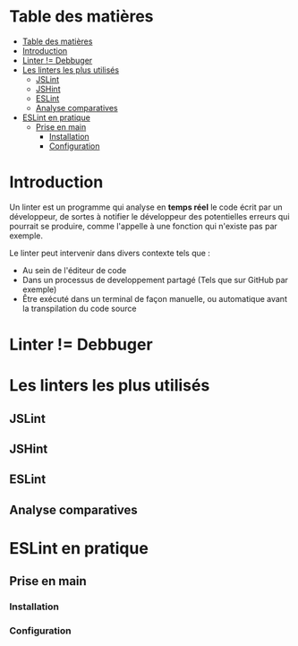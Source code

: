 # Table des matières

- [Table des matières](#table-des-matières)
- [Introduction](#introduction)
- [Linter != Debbuger](#linter--debbuger)
- [Les linters les plus utilisés](#les-linters-les-plus-utilisés)
  - [JSLint](#jslint)
  - [JSHint](#jshint)
  - [ESLint](#eslint)
  - [Analyse comparatives](#analyse-comparatives)
- [ESLint en pratique](#eslint-en-pratique)
  - [Prise en main](#prise-en-main)
    - [Installation](#installation)
    - [Configuration](#configuration)

# Introduction

Un linter est un programme qui analyse en **temps réel** le code écrit par un développeur, de sortes à notifier le développeur des potentielles erreurs qui pourrait se produire, comme l'appelle à une fonction qui n'existe pas par exemple.

Le linter peut intervenir dans divers contexte tels que :

- Au sein de l'éditeur de code
- Dans un processus de developpement partagé (Tels que sur GitHub par exemple)
- Être exécuté dans un terminal de façon manuelle, ou automatique avant la transpilation du code source

# Linter != Debbuger

# Les linters les plus utilisés

## JSLint

## JSHint

## ESLint

## Analyse comparatives

# ESLint en pratique

## Prise en main

### Installation

### Configuration